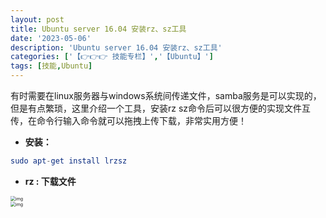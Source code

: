 ```yaml
---
layout: post
title: Ubuntu server 16.04 安装rz、sz工具
date: '2023-05-06'
description: 'Ubuntu server 16.04 安装rz、sz工具'
categories: ['【👉👉👉 技能专栏】','【Ubuntu】']
tags: [技能,Ubuntu]
---
```


有时需要在linux服务器与windows系统间传递文件，samba服务是可以实现的，但是有点繁琐，这里介绍一个工具，安装rz sz命令后可以很方便的实现文件互传，在命令行输入命令就可以拖拽上传下载，非常实用方便！

- **安装：**

```elm
sudo apt-get install lrzsz
```

- **rz : 下载文件**

<div align=left>
<img src="{{site.url}}/assets/img/Ubuntu/rz.png" alt="img" style="zoom:50%;" />
</div>
<div align=left>
<img src="{{site.url}}/assets/img/Ubuntu/rz1.png" alt="img" style="zoom:50%;" />
</div>